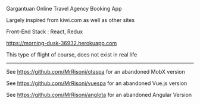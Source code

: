 Gargantuan Online Travel Agency Booking App 

Largely inspired from kiwi.com as well as other sites

Front-End Stack : React, Redux  
 
https://morning-dusk-36932.herokuapp.com

 This type of flight of course, does not exist in real life

-----------------

See https://github.com/MrRisoni/otaspa for an abandoned MobX version

See https://github.com/MrRisoni/vuespa for an abandoned Vue.js version


See https://github.com/MrRisoni/anglota for an abandoned Angular Version
